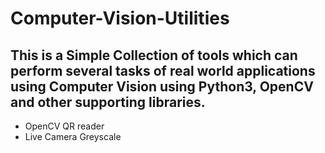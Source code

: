 # Computer-Vision-Utilities

## This is a Simple Collection of tools which can perform several tasks of real world applications using Computer Vision using Python3, OpenCV and other supporting libraries.

- OpenCV QR reader
- Live Camera Greyscale 
